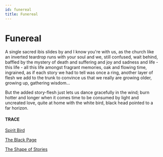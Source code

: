 ```yaml
---
id: funereal
title: Funereal 
---
```


# Funereal

A single sacred ibis slides by
and I know you're with us, 
as the church like an inverted teardrop
runs with your soul and we,
still confused, wait behind, 
baffled by the mystery of death 
and suffering and joy and sadness
and life - this life - all this life
amongst fragrant memories, 
oak and flowing time, ingrained,
as if each story we had to tell 
was once a ring, 
another layer of flesh we add
to the trunk to convince us 
that we really are growing older, 
growing up, gathering wisdom...

But the added story-flesh 
just lets us dance 
gracefully in the wind;
burn hotter and longer 
when it comes time
to be consumed by light
and uncreated love,
quite at home with the white bird,
black head pointed to a far horizon.


#### TRACE

[Spirit Bird](https://www.youtube.com/watch?v=JEomVfNBgp4 "Xavier Rudd")

[The Black Page](https://instruct.uwo.ca/english/234e/site/supplmts/blckpg.html "Laurence Sterne")

[The Shape of Stories](https://www.youtube.com/watch?v=GOGru_4z1Vc "Kurt Vonnegut")
